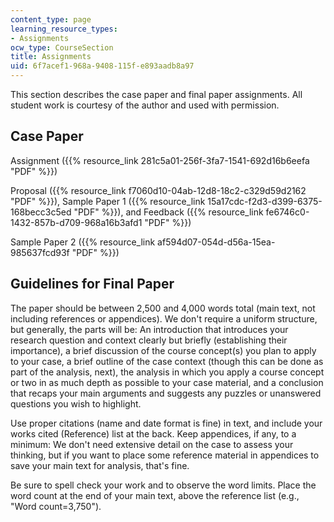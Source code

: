 ```yaml
---
content_type: page
learning_resource_types:
- Assignments
ocw_type: CourseSection
title: Assignments
uid: 6f7acef1-968a-9408-115f-e893aadb8a97
---
```


This section describes the case paper and final paper assignments. All student work is courtesy of the author and used with permission.

Case Paper
----------

Assignment ({{% resource_link 281c5a01-256f-3fa7-1541-692d16b6eefa "PDF" %}})

Proposal ({{% resource_link f7060d10-04ab-12d8-18c2-c329d59d2162 "PDF" %}}), Sample Paper 1 ({{% resource_link 15a17cdc-f2d3-d399-6375-168becc3c5ed "PDF" %}}), and Feedback ({{% resource_link fe6746c0-1432-857b-d709-968a16b3afd1 "PDF" %}})

Sample Paper 2 ({{% resource_link af594d07-054d-d56a-15ea-985637fcd93f "PDF" %}})

Guidelines for Final Paper
--------------------------

The paper should be between 2,500 and 4,000 words total (main text, not including references or appendices). We don't require a uniform structure, but generally, the parts will be: An introduction that introduces your research question and context clearly but briefly (establishing their importance), a brief discussion of the course concept(s) you plan to apply to your case, a brief outline of the case context (though this can be done as part of the analysis, next), the analysis in which you apply a course concept or two in as much depth as possible to your case material, and a conclusion that recaps your main arguments and suggests any puzzles or unanswered questions you wish to highlight.

Use proper citations (name and date format is fine) in text, and include your works cited (Reference) list at the back. Keep appendices, if any, to a minimum: We don't need extensive detail on the case to assess your thinking, but if you want to place some reference material in appendices to save your main text for analysis, that's fine.

Be sure to spell check your work and to observe the word limits. Place the word count at the end of your main text, above the reference list (e.g., "Word count=3,750").